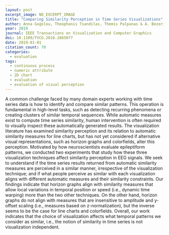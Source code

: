 ```yaml
---
layout: post
excerpt_image: NO_EXCERPT_IMAGE
title: "Comparing Similarity Perception in Time Series Visualizations"
author: Anna Gogolou, Theophanis Tsandilas, Themis Palpanas & A. Bezerianos
year: 2019
journal: IEEE Transactions on Visualization and Computer Graphics
doi: 10.1109/TVCG.2018.2865077
date: 2019-01-01
citation_count: 70
categories:
  - evaluation
tags:
  - continuous process
  - numeric attribute
  - 2D chart
  - evaluation
  - evaluation of visual perception
---
```

A common challenge faced by many domain experts working with time series data is how to identify and compare similar patterns. This operation is fundamental in high-level tasks, such as detecting recurring phenomena or creating clusters of similar temporal sequences. While automatic measures exist to compute time series similarity, human intervention is often required to visually inspect these automatically generated results. The visualization literature has examined similarity perception and its relation to automatic similarity measures for line charts, but has not yet considered if alternative visual representations, such as horizon graphs and colorfields, alter this perception. Motivated by how neuroscientists evaluate epileptiform patterns, we conducted two experiments that study how these three visualization techniques affect similarity perception in EEG signals. We seek to understand if the time series results returned from automatic similarity measures are perceived in a similar manner, irrespective of the visualization technique; and if what people perceive as similar with each visualization aligns with different automatic measures and their similarity constraints. Our findings indicate that horizon graphs align with similarity measures that allow local variations in temporal position or speed (i.e., dynamic time warping) more than the two other techniques. On the other hand, horizon graphs do not align with measures that are insensitive to amplitude and y-offset scaling (i.e., measures based on z-normalization), but the inverse seems to be the case for line charts and colorfields. Overall, our work indicates that the choice of visualization affects what temporal patterns we consider as similar, i.e., the notion of similarity in time series is not visualization independent.

